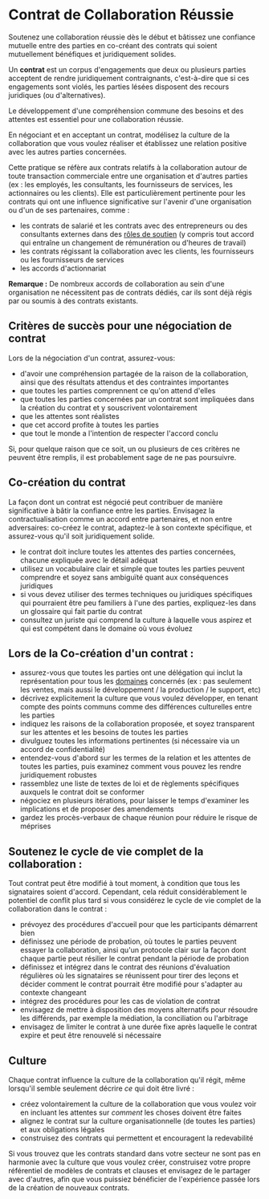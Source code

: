 # Contrat de Collaboration Réussie

<summary>
Soutenez une collaboration réussie dès le début et bâtissez une confiance mutuelle entre des parties en co-créant des contrats qui soient mutuellement bénéfiques et juridiquement solides.
</summary>

Un **contrat** est un corpus d'engagements que deux ou plusieurs parties acceptent de rendre juridiquement contraignants, c'est-à-dire que si ces engagements sont violés, les parties lésées disposent des recours juridiques (ou d'alternatives).

Le développement d'une compréhension commune des besoins et des attentes est essentiel pour une collaboration réussie.

En négociant et en acceptant un contrat, modélisez la culture de la collaboration que vous voulez réaliser et établissez une relation positive avec les autres parties concernées.

Cette pratique se réfère aux contrats relatifs à la collaboration autour de toute transaction commerciale entre une organisation et d'autres parties (ex : les employés, les consultants, les fournisseurs de services, les actionnaires ou les clients). Elle est particulièrement pertinente pour les contrats qui ont une influence significative sur l'avenir d'une organisation ou d'un de ses partenaires, comme :

- les contrats de salarié et les contrats avec des entrepreneurs ou des consultants externes dans des [rôles de soutien](section:support-role) (y compris tout accord qui entraîne un changement de rémunération ou d'heures de travail)
- les contrats régissant la collaboration avec les clients, les fournisseurs ou les fournisseurs de services
- les accords d'actionnariat

**Remarque :** De nombreux accords de collaboration au sein d'une organisation ne nécessitent pas de contrats dédiés, car ils sont déjà régis par ou soumis à des contrats existants.

## Critères de succès pour une négociation de contrat

Lors de la négociation d'un contrat, assurez-vous:

- d'avoir une compréhension partagée de la raison de la collaboration, ainsi que des résultats attendus et des contraintes importantes
- que toutes les parties comprennent ce qu'on attend d'elles
- que toutes les parties concernées par un contrat sont impliquées dans la création du contrat et y souscrivent volontairement
- que les attentes sont réalistes
- que cet accord profite à toutes les parties
- que tout le monde a l'intention de respecter l'accord conclu

Si, pour quelque raison que ce soit, un ou plusieurs de ces critères ne peuvent être remplis, il est probablement sage de ne pas poursuivre.

## Co-création du contrat

La façon dont un contrat est négocié peut contribuer de manière significative à bâtir la confiance entre les parties. Envisagez la contractualisation comme un accord entre partenaires, et non entre adversaires: co-créez le contrat, adaptez-le à son contexte spécifique, et assurez-vous qu'il soit juridiquement solide.

- le contrat doit inclure toutes les attentes des parties concernées, chacune expliquée avec le détail adéquat
- utilisez un vocabulaire clair et simple que toutes les parties peuvent comprendre et soyez sans ambiguïté quant aux conséquences juridiques
- si vous devez utiliser des termes techniques ou juridiques spécifiques qui pourraient être peu familiers à l'une des parties, expliquez-les dans un glossaire qui fait partie du contrat
- consultez un juriste qui comprend la culture à laquelle vous aspirez et qui est compétent dans le domaine où vous évoluez

## Lors de la Co-création d'un contrat :

- assurez-vous que toutes les parties ont une délégation qui inclut la représentation pour tous les [domaines](glossary:domain) concernés (ex : pas seulement les ventes, mais aussi le développement / la production / le support, etc)
- décrivez explicitement la culture que vous voulez développer, en tenant compte des points communs comme des différences culturelles entre les parties
- indiquez les raisons de la collaboration proposée, et soyez transparent sur les attentes et les besoins de toutes les parties
- divulguez toutes les informations pertinentes (si nécessaire via un accord de confidentialité)
- entendez-vous d'abord sur les termes de la relation et les attentes de toutes les parties, puis examinez comment vous pouvez les rendre juridiquement robustes
- rassemblez une liste de textes de loi et de règlements spécifiques auxquels le contrat doit se conformer
- négociez en plusieurs itérations, pour laisser le temps d'examiner les implications et de proposer des amendements
- gardez les procès-verbaux de chaque réunion pour réduire le risque de méprises

## Soutenez le cycle de vie complet de la collaboration :

Tout contrat peut être modifié à tout moment, à condition que tous les signataires soient d'accord. Cependant, cela réduit considérablement le potentiel de conflit plus tard si vous considérez le cycle de vie complet de la collaboration dans le contrat :

- prévoyez des procédures d'accueil pour que les participants démarrent bien
- définissez une période de probation, où toutes le parties peuvent essayer la collaboration, ainsi qu'un protocole clair sur la façon dont chaque partie peut résilier le contrat pendant la période de probation
- définissez et intégrez dans le contrat des réunions d'évaluation régulières où les signataires se réunissent pour tirer des leçons et décider comment le contrat pourrait être modifié pour s'adapter au contexte changeant
- intégrez des procédures pour les cas de violation de contrat
- envisagez de mettre à disposition des moyens alternatifs pour résoudre les différends, par exemple la médiation, la conciliation ou l'arbitrage
- envisagez de limiter le contrat à une durée fixe après laquelle le contrat expire et peut être renouvelé si nécessaire

## Culture 

Chaque contrat influence la culture de la collaboration qu'il régit, même lorsqu'il semble seulement décrire *ce* qui doit être livré :

- créez volontairement la culture de la collaboration que vous voulez voir en incluant les attentes sur *comment* les choses doivent être faites
- alignez le contrat sur la culture organisationnelle (de toutes les parties) et aux obligations légales
- construisez des contrats qui permettent et encouragent la redevabilité

Si vous trouvez que les contrats standard dans votre secteur ne sont pas en harmonie avec la culture que vous voulez créer, construisez votre propre référentiel de modèles de contrats et clauses et envisagez de le partager avec d'autres, afin que vous puissiez bénéficier de l'expérience passée lors de la création de nouveaux contrats.

